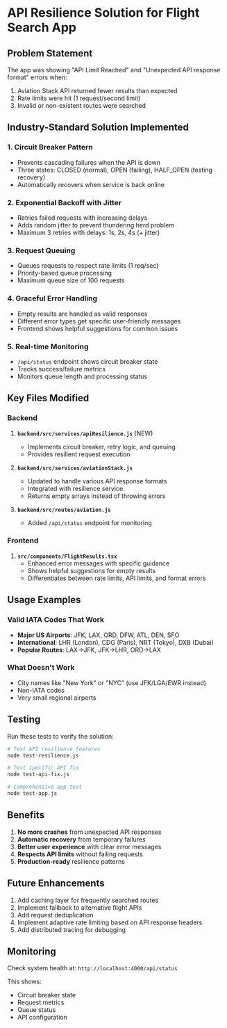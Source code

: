 # API Resilience Solution for Flight Search App

## Problem Statement
The app was showing "API Limit Reached" and "Unexpected API response format" errors when:
1. Aviation Stack API returned fewer results than expected
2. Rate limits were hit (1 request/second limit)
3. Invalid or non-existent routes were searched

## Industry-Standard Solution Implemented

### 1. **Circuit Breaker Pattern**
- Prevents cascading failures when the API is down
- Three states: CLOSED (normal), OPEN (failing), HALF_OPEN (testing recovery)
- Automatically recovers when service is back online

### 2. **Exponential Backoff with Jitter**
- Retries failed requests with increasing delays
- Adds random jitter to prevent thundering herd problem
- Maximum 3 retries with delays: 1s, 2s, 4s (+ jitter)

### 3. **Request Queuing**
- Queues requests to respect rate limits (1 req/sec)
- Priority-based queue processing
- Maximum queue size of 100 requests

### 4. **Graceful Error Handling**
- Empty results are handled as valid responses
- Different error types get specific user-friendly messages
- Frontend shows helpful suggestions for common issues

### 5. **Real-time Monitoring**
- `/api/status` endpoint shows circuit breaker state
- Tracks success/failure metrics
- Monitors queue length and processing status

## Key Files Modified

### Backend
1. **`backend/src/services/apiResilience.js`** (NEW)
   - Implements circuit breaker, retry logic, and queuing
   - Provides resilient request execution

2. **`backend/src/services/aviationStack.js`**
   - Updated to handle various API response formats
   - Integrated with resilience service
   - Returns empty arrays instead of throwing errors

3. **`backend/src/routes/aviation.js`**
   - Added `/api/status` endpoint for monitoring

### Frontend
1. **`src/components/FlightResults.tsx`**
   - Enhanced error messages with specific guidance
   - Shows helpful suggestions for empty results
   - Differentiates between rate limits, API limits, and format errors

## Usage Examples

### Valid IATA Codes That Work
- **Major US Airports**: JFK, LAX, ORD, DFW, ATL, DEN, SFO
- **International**: LHR (London), CDG (Paris), NRT (Tokyo), DXB (Dubai)
- **Popular Routes**: LAX→JFK, JFK→LHR, ORD→LAX

### What Doesn't Work
- City names like "New York" or "NYC" (use JFK/LGA/EWR instead)
- Non-IATA codes
- Very small regional airports

## Testing
Run these tests to verify the solution:
```bash
# Test API resilience features
node test-resilience.js

# Test specific API fix
node test-api-fix.js

# Comprehensive app test
node test-app.js
```

## Benefits
1. **No more crashes** from unexpected API responses
2. **Automatic recovery** from temporary failures
3. **Better user experience** with clear error messages
4. **Respects API limits** without failing requests
5. **Production-ready** resilience patterns

## Future Enhancements
1. Add caching layer for frequently searched routes
2. Implement fallback to alternative flight APIs
3. Add request deduplication
4. Implement adaptive rate limiting based on API response headers
5. Add distributed tracing for debugging

## Monitoring
Check system health at: `http://localhost:4000/api/status`

This shows:
- Circuit breaker state
- Request metrics
- Queue status
- API configuration 